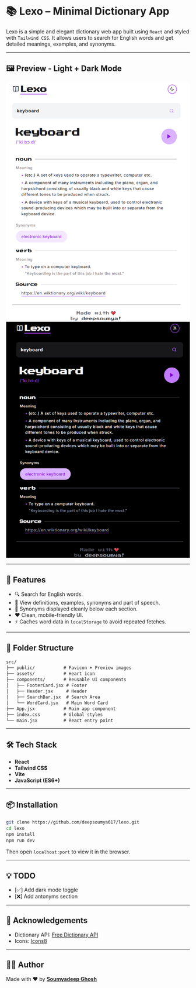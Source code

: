 
# 📚 Lexo – Minimal Dictionary App

Lexo is a simple and elegant dictionary web app built using ```React``` and styled with ```Tailwind CSS```. It allows users to search for English words and get detailed meanings, examples, and synonyms.

---
## 🖼️ Preview - Light + Dark Mode

![App Screenshot](./public/light-mode.png)
![App Screenshot](./public/dark-mode.png)

---

## 🚀 Features

- 🔍 Search for English words.
- 📖 View definitions, examples, synonyms and part of speech.
- 🧠 Synonyms displayed cleanly below each section.
- ❤️ Clean, mobile-friendly UI.
- ⚡ Caches word data in ```localStorage``` to avoid repeated fetches.

---

## 📁 Folder Structure

```
src/
├── public/           # Favicon + Preview images
├── assets/           # Heart icon
├── components/       # Reusable UI components
│   ├── FooterCard.jsx # Footer
│   ├── Header.jsx     # Header
│   ├── SearchBar.jsx  # Search Area
│   └── WordCard.jsx   # Main Word Card
├── App.jsx           # Main app component
├── index.css         # Global styles
└── main.jsx          # React entry point
```

---

## 🛠️ Tech Stack

- **React**
- **Tailwind CSS**
- **Vite**
- **JavaScript (ES6+)**

---

## 📦 Installation

```bash
git clone https://github.com/deepsoumya617/lexo.git
cd lexo
npm install
npm run dev
```

Then open ```localhost:port``` to view it in the browser.

---

## 💡 TODO

- [✅] Add dark mode toggle
- [❌] Add antonyms section

---

## 🙌 Acknowledgements

- Dictionary API: [Free Dictionary API](https://dictionaryapi.dev/)
- Icons: [Icons8](https://icons8.com/)

---

## 🧑‍💻 Author

Made with ❤️ by [**Soumyadeep Ghosh**](https://github.com/deepsoumya617)
